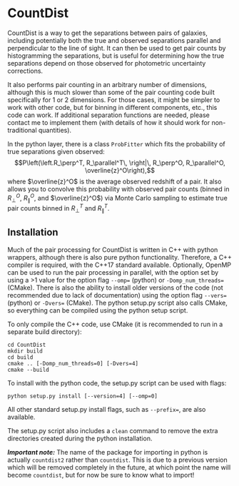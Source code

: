 # CountDist

CountDist is a way to get the separations between pairs of galaxies, including potentially both the true and observed separations parallel and perpendicular to the line of sight. It can then be used to get pair counts by histogramming the separations, but is useful for determining how the true separations depend on those observed for photometric uncertainty corrections.

It also performs pair counting in an arbitrary number of dimensions, although this is much slower than some of the pair counting code built specifically for 1 or 2 dimensions. For those cases, it might be simpler to work with other code, but for binning in different components, etc., this code can work. If additional separation functions are needed, please contact me to implement them (with details of how it should work for non-traditional quantities).

In the python layer, there is a class `ProbFitter` which fits the probability of true separations given observed:
$$P\left(\left.R_\perp^T, R_\parallel^T\, \right|\, R_\perp^O, R_\parallel^O, \overline{z}^O\right),$$
where $\overline{z}^O$ is the average observed redshift of a pair. It also allows you to convolve this probability with observed pair counts (binned in $R_\perp^O$, $R_\parallel^O$, and $\overline{z}^O$) via Monte Carlo sampling to estimate true pair counts binned in $R_\perp^T$ and $R_\parallel^T$.

## Installation

Much of the pair processing for CountDist is written in C++ with python wrappers, although there is also pure python functionality. Therefore, a C++ compiler is required, with the C++17 standard available. Optionally, OpenMP can be used to run the pair processing in parallel, with the option set by using a >1 value for the option flag `--omp=` (python) or `-Domp_num_threads=` (CMake). There is also the ability to install older versions of the code (not recommended due to lack of documentation) using the option flag `--vers=` (python) or `-Dvers=` (CMake). The python setup.py script also calls CMake, so everything can be compiled using the python setup script.

To only compile the C++ code, use CMake (it is recommended to run in a separate build directory):

```shell
cd CountDist
mkdir build
cd build
cmake .. [-Domp_num_threads=0] [-Dvers=4]
cmake --build
```

To install with the python code, the setup.py script can be used with flags:

```shell
python setup.py install [--version=4] [--omp=0]
```

All other standard setup.py install flags, such as `--prefix=`, are also available.

The setup.py script also includes a `clean` command to remove the extra directories created during the python installation.

**_Important note:_** The name of the package for importing in python is actually `countdist2` rather than `countdist`. This is due to a previous version which will be removed completely in the future, at which point the name will become `countdist`, but for now be sure to know what to import!
